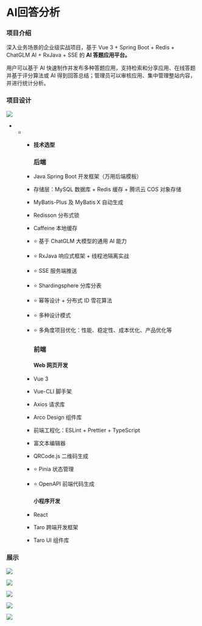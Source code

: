 # AI回答分析

### 项目介绍

深入业务场景的企业级实战项目，基于 Vue 3 + Spring Boot + Redis + ChatGLM AI + RxJava + SSE 的 **AI 答题应用平台。**

用户可以基于 AI 快速制作并发布多种答题应用，支持检索和分享应用、在线答题并基于评分算法或 AI 得到回答总结；管理员可以审核应用、集中管理整站内容，并进行统计分析。

### 项目设计

![](https://github-1310970062.cos.ap-shanghai.myqcloud.com/github_picture/ai-answer/1.png)

- - - **技术选型**

      ### **后端**

    - Java Spring Boot 开发框架（万用后端模板）
    - 存储层：MySQL 数据库 + Redis 缓存 + 腾讯云 COS 对象存储
    - MyBatis-Plus 及 MyBatis X 自动生成
    - Redisson 分布式锁
    - Caffeine 本地缓存
    - ⭐️ 基于 ChatGLM 大模型的通用 AI 能力
    - ⭐️ RxJava 响应式框架 + 线程池隔离实战
    - ⭐️ SSE 服务端推送
    - ⭐️ Shardingsphere 分库分表
    - ⭐️ 幂等设计 + 分布式 ID 雪花算法
    - ⭐️ 多种设计模式
    - ⭐️ 多角度项目优化：性能、稳定性、成本优化、产品优化等

      ### **前端**

      #### **Web 网页开发**

    - Vue 3
    - Vue-CLI 脚手架
    - Axios 请求库
    - Arco Design 组件库
    - 前端工程化：ESLint + Prettier + TypeScript
    - 富文本编辑器
    - QRCode.js 二维码生成
    - ⭐️ Pinia 状态管理
    - ⭐️ OpenAPI 前端代码生成

      #### **小程序开发**

    - React
    - Taro 跨端开发框架
    - Taro UI 组件库

### 展示

![](https://github-1310970062.cos.ap-shanghai.myqcloud.com/github_picture/ai-answer/2.png)

![](https://github-1310970062.cos.ap-shanghai.myqcloud.com/github_picture/ai-answer/3.png)

![](https://github-1310970062.cos.ap-shanghai.myqcloud.com/github_picture/ai-answer/4.png)

![](https://github-1310970062.cos.ap-shanghai.myqcloud.com/github_picture/ai-answer/6.png)

![](https://github-1310970062.cos.ap-shanghai.myqcloud.com/github_picture/ai-answer/7.png)





